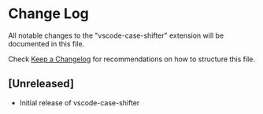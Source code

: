 # Change Log

All notable changes to the "vscode-case-shifter" extension will be documented in this file.

Check [Keep a Changelog](http://keepachangelog.com/) for recommendations on how to structure this file.

## [Unreleased]

- Initial release of vscode-case-shifter
